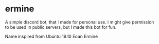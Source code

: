 # ermine
A simple discord bot, that I made for personal use. I might give permission to be used in public servers, but I made this bot for fun.

Name inspired from Ubuntu 19.10 Eoan Ermine
